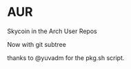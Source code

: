 # AUR
Skycoin in the Arch User Repos

Now with git subtree

thanks to @yuvadm for the pkg.sh script.
